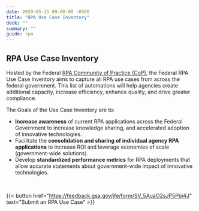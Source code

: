 ```yaml
---
date: 2020-05-15 09:00:00 -0500
title: "RPA Use Case Inventory"
deck: ""
summary: ""
guide: rpa
---
```


## RPA Use Case Inventory

Hosted by the Federal [RPA Community of Practice (CoP)](https://digital.gov/communities/rpa/), the Federal RPA Use Case Inventory aims to capture all RPA use cases from across the federal government. This list of automations will help agencies create additional capacity, increase efficiency, enhance quality, and drive greater compliance.   


The Goals of the Use Case Inventory are to: 

-   **Increase awareness** of current RPA applications across the Federal Government to increase knowledge sharing, and accelerated adoption of innovative technologies.  
-   Facilitate the **consolidation and sharing of individual agency RPA applications** to increase ROI and leverage economies of scale (government-wide solutions).  
-   Develop **standardized performance metrics** for RPA deployments that allow accurate statements about government-wide impact of innovative technologies.

 

{{< button href="https://feedback.gsa.gov/jfe/form/SV_5AuaO2sJP5Pbi4J" text="Submit an RPA Use Case" >}}

